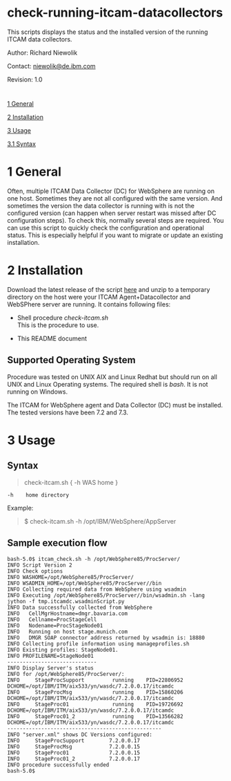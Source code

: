 # check-running-itcam-datacollectors
This scripts displays the status and the installed version of the running ITCAM data collectors. 

Author: Richard Niewolik

Contact: niewolik@de.ibm.com

Revision: 1.0

#

[1 General](#1-general)

[2 Installation](#2-installation)

[3 Usage](#3-usage)

[3.1 Syntax](#syntax)


#

1 General
=========

Often, multiple ITCAM Data Collector (DC) for WebSphere are running on one host. Sometimes they are not all configured with the same version. And sometimes the version the data collector is running with is not the configured version (can happen when server restart was missed after DC configuration steps). To check this, normally several steps are required. You can use this script to quickly check the configuration and operational status. This is especially helpful if you want to migrate or update an existing installation.

 
2 Installation
==============

Download the latest release of the script [here](https://github.com/ricniew/check-running-itcam-datacollectors/releases) and unzip to a temporary directory on the host were your ITCAM Agent\+Datacollector and WebSPhere server are running. It contains following files:

-   Shell procedure *check-itcam.sh*\
    This is the procedure to use.

-   This README document

Supported Operating System
--------------------------

Procedure was tested on UNIX AIX and Linux Redhat but should run on all
UNIX and Linux Operating systems. The required shell is *bash*. It is
not running on Windows.

The ITCAM for WebSphere agent and Data Collector (DC) must be installed.
The tested versions have been 7.2 and 7.3.


3 Usage
=======

Syntax
------

> check-itcam.sh { -h WAS home }

    -h    home directory

Example:
> $ check-itcam.sh  -h /opt/IBM/WebSphere/AppServer
          
Sample execution flow
----------------------

    bash-5.0$ itcam_check.sh -h /opt/WebSphere85/ProcServer/
    INFO Script Version 2
    INFO Check options
    INFO WASHOME=/opt/WebSphere85/ProcServer/
    INFO WSADMIN_HOME=/opt/WebSphere85/ProcServer//bin
    INFO Collecting required data from WebSphere using wsadmin
    INFO Executing /opt/WebSphere85/ProcServer//bin/wsadmin.sh -lang jython -f tmp.itcamdc.wsadminScript.py
    INFO Data successfully collected from WebSphere
    INFO   CellMgrHostname=dmgr.bavaria.com
    INFO   Cellname=ProcStageCell
    INFO   Nodename=ProcStageNode01
    INFO   Running on host stage.munich.com
    INFO   DMGR SOAP connector address returned by wsadmin is: 18880
    INFO Collecting profile information using manageprofiles.sh
    INFO Existing profiles: StageNode01.
    INFO PROFILENAME=StageNode01
    -----------------------------
    INFO Display Server's status
    INFO for /opt/WebSphere85/ProcServer/:
    INFO     StageProcSupport         running    PID=22806952 DCHOME=/opt/IBM/ITM/aix533/yn/wasdc/7.2.0.0.17/itcamdc
    INFO     StageProcMsg             running    PID=15860206 DCHOME=/opt/IBM/ITM/aix533/yn/wasdc/7.2.0.0.17/itcamdc
    INFO     StageProc01              running    PID=19726692 DCHOME=/opt/IBM/ITM/aix533/yn/wasdc/7.2.0.0.17/itcamdc
    INFO     StageProc01_2            running    PID=13566282 DCHOME=/opt/IBM/ITM/aix533/yn/wasdc/7.2.0.0.17/itcamdc
    --------------------------------------------------
    INFO "server.xml" shows DC Versions configured:
    INFO     StageProcSupport        7.2.0.0.17
    INFO     StageProcMsg            7.2.0.0.15
    INFO     StageProc01             7.2.0.0.15
    INFO     StageProc01_2           7.2.0.0.17
    INFO procedure successfully ended
    bash-5.0$

